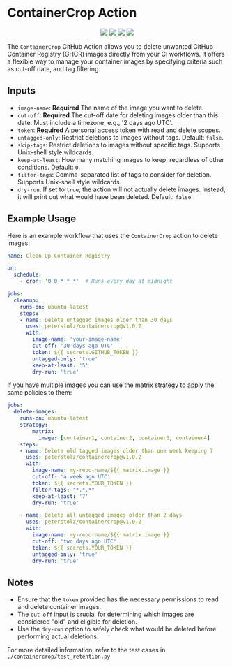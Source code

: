 # ContainerCrop Action
<p align="center">
 <a href="https://www.python.org/downloads/release/python-3120/">
  <img src="https://img.shields.io/badge/python-3.12-blue.svg">
 </a>
 <a href="https://github.com/PeterStolz/ContainerCrop/actions/workflows/pytests.yaml">
  <img src="https://github.com/PeterStolz/ContainerCrop/actions/workflows/pytests.yaml/badge.svg"/>
 </a>
 <a href="https://codecov.io/gh/PeterStolz/ContainerCrop" >
  <img src="https://codecov.io/gh/PeterStolz/ContainerCrop/graph/badge.svg?token=32RZF4Y1Q2"/>
 </a>
 <a href="https://github.com/psf/black">
  <img src="https://img.shields.io/badge/code%20style-black-000000.svg">
 </a>
</p>

The `ContainerCrop` GitHub Action allows you to delete unwanted GitHub Container Registry (GHCR) images directly from your CI workflows. It offers a flexible way to manage your container images by specifying criteria such as cut-off date, and tag filtering.

## Inputs

- `image-name`: **Required** The name of the image you want to delete.
- `cut-off`: **Required** The cut-off date for deleting images older than this date. Must include a timezone, e.g., '2 days ago UTC'.
- `token`: **Required** A personal access token with read and delete scopes.
- `untagged-only`: Restrict deletions to images without tags. Default: `false`.
- `skip-tags`: Restrict deletions to images without specific tags. Supports Unix-shell style wildcards.
- `keep-at-least`: How many matching images to keep, regardless of other conditions. Default: `0`.
- `filter-tags`: Comma-separated list of tags to consider for deletion. Supports Unix-shell style wildcards.
- `dry-run`: If set to `true`, the action will not actually delete images. Instead, it will print out what would have been deleted. Default: `false`.

## Example Usage

Here is an example workflow that uses the `ContainerCrop` action to delete images:

```yaml
name: Clean Up Container Registry

on:
  schedule:
    - cron: '0 0 * * *'  # Runs every day at midnight

jobs:
  cleanup:
    runs-on: ubuntu-latest
    steps:
    - name: Delete untagged images older than 30 days
      uses: peterstolz/containercrop@v1.0.2
      with:
        image-name: 'your-image-name'
        cut-off: '30 days ago UTC'
        token: ${{ secrets.GITHUB_TOKEN }}
        untagged-only: 'true'
        keep-at-least: '5'
        dry-run: 'true'
```

If you have multiple images you can use the matrix strategy to apply the same policies to them:
```yaml
jobs:
  delete-images:
    runs-on: ubuntu-latest
    strategy:
        matrix:
          image: [container1, container2, container3, container4]
    steps:
    - name: Delete old tagged images older than one week keeping 7
      uses: peterstolz/containercrop@v1.0.2
      with:
        image-name: my-repo-name/${{ matrix.image }}
        cut-off: 'a week ago UTC'
        token: ${{ secrets.YOUR_TOKEN }}
        filter-tags: "*.*.*"
        keep-at-least: '7'
        dry-run: 'true'

    - name: Delete all untagged images older than 2 days
      uses: peterstolz/containercrop@v1.0.2
      with:
        image-name: my-repo-name/${{ matrix.image }}
        cut-off: 'two days ago UTC'
        token: ${{ secrets.YOUR_TOKEN }}
        untagged-only: 'true'
        dry-run: 'true'

```

## Notes

- Ensure that the `token` provided has the necessary permissions to read and delete container images.
- The `cut-off` input is crucial for determining which images are considered "old" and eligible for deletion.
- Use the `dry-run` option to safely check what would be deleted before performing actual deletions.

For more detailed information, refer to the test cases in `./containercrop/test_retention.py`
